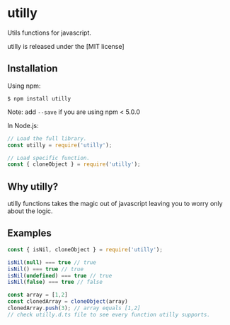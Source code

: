 # utilly

Utils functions for javascript.


utilly is released under the [MIT license]<br>

## Installation

Using npm:
```shell
$ npm install utilly
```
Note: add `--save` if you are using npm < 5.0.0

In Node.js:
```js
// Load the full library.
const utilly = require('utilly');

// Load specific function.
const { cloneObject } = require('utilly');
```

## Why utilly?

utilly functions takes the magic out of javascript leaving you to worry only about the logic.<br>

## Examples
```js
const { isNil, cloneObject } = require('utilly');

isNil(null) === true // true
isNil() === true // true
isNil(undefined) === true // true
isNil(false) === true // false

const array = [1,2]
const clonedArray = cloneObject(array)
clonedArray.push(3); // array equals [1,2]
// check utilly.d.ts file to see every function utilly supports.
```
